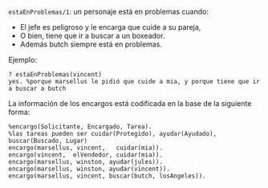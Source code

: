 `estaEnProblemas/1`: un personaje está en problemas cuando:

* El jefe es peligroso y le encarga que cuide a su pareja,
* O bien, tiene que ir a buscar a un boxeador.
* Además butch siempre está en problemas.

Ejemplo:
```
? estaEnProblemas(vincent)
yes. %porque marsellus le pidió que cuide a mia, y porque tiene que ir a buscar a butch
```

La información de los encargos está codificada en la base de la siguiente forma:
```
%encargo(Solicitante, Encargado, Tarea).
%las tareas pueden ser cuidar(Protegido), ayudar(Ayudado), buscar(Buscado, Lugar)
encargo(marsellus, vincent,   cuidar(mia)).
encargo(vincent,  elVendedor, cuidar(mia)).
encargo(marsellus, winston, ayudar(jules)).
encargo(marsellus, winston, ayudar(vincent)).
encargo(marsellus, vincent, buscar(butch, losAngeles)).
```
